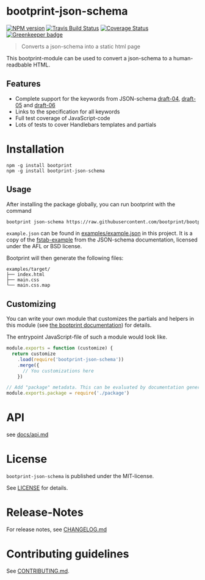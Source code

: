 # bootprint-json-schema 

[![NPM version](https://img.shields.io/npm/v/bootprint-json-schema.svg)](https://npmjs.com/package/bootprint-json-schema)
[![Travis Build Status](https://travis-ci.org/bootprint/bootprint-json-schema.svg?branch=master)](https://travis-ci.org/bootprint/bootprint-json-schema)
[![Coverage Status](https://img.shields.io/codecov/bootprint/bootprint-json-schema.svg)](https://codecov.io/github/bootprint/bootprint-json-schema)
[![Greenkeeper badge](https://badges.greenkeeper.io/bootprint/bootprint-json-schema.svg)](https://greenkeeper.io/)

> Converts a json-schema into a static html page

This bootprint-module can be used to convert a json-schema to a human-readbable HTML.

## Features

* Complete support for the keywords from JSON-schema [draft-04](https://tools.ietf.org/html/draft-fge-json-schema-validation-00), [draft-05](https://tools.ietf.org/html/draft-wright-json-schema-validation-00) and [draft-06](https://tools.ietf.org/html/draft-wright-json-schema-validation-01)
* Links to the specification for all keywords
* Full test coverage of JavaScript-code
* Lots of tests to cover Handlebars templates and partials



# Installation

```
npm -g install bootprint
npm -g install bootprint-json-schema
```

## Usage


After installing the package globally, you can run bootprint with the command

```bash
bootprint json-schema https://raw.githubusercontent.com/bootprint/bootprint-json-schema/v2.0.0-rc.3/examples/example.json target
```

`example.json` can be found in [examples/example.json](examples/example.json) in this project.
It is a copy of the [fstab-example](http://json-schema.org/example2.html) from the JSON-schema documentation, licensed under the AFL or BSD license.


Bootprint will then generate the following files:

<pre><code>examples/target/
├── index.html
├── main.css
└── main.css.map
</code></pre> 


## Customizing

You can write your own module that customizes the partials and helpers in this module
(see [the bootprint documentation](https://github.com/bootprint/bootprint/blob/master/doc/modules.md)) for details.

The entrypoint JavaScript-file of such a module would look like.

```js
module.exports = function (customize) {
  return customize
    .load(require('bootprint-json-schema'))
    .merge({
      // You customizations here
    })

// Add "package" metadata. This can be evaluated by documentation generators
module.exports.package = require('./package')
```

# API

see [docs/api.md](docs/api.md)


# License

`bootprint-json-schema` is published under the MIT-license.

See [LICENSE](LICENSE) for details.


# Release-Notes
 
For release notes, see [CHANGELOG.md](CHANGELOG.md)
 
# Contributing guidelines

See [CONTRIBUTING.md](CONTRIBUTING.md).
